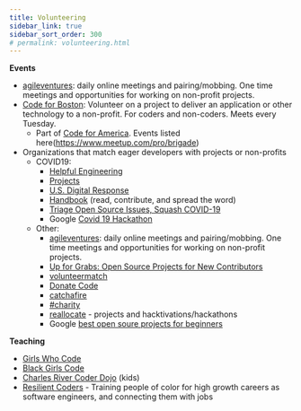 ```yaml
---
title: Volunteering
sidebar_link: true
sidebar_sort_order: 300
# permalink: volunteering.html
---
```



**Events**

- [agileventures](https://www.agileventures.org): daily online meetings and pairing/mobbing.  One time meetings and opportunities for working on non-profit projects.
- [Code for Boston](https://www.meetup.com/code-for-boston): Volunteer on a project to deliver an application or other technology to a non-profit.  For coders and non-coders.  Meets every Tuesday.
    - Part of [Code for America](https://www.codeforamerica.org).  Events listed here(https://www.meetup.com/pro/brigade)  
- Organizations that match eager developers with projects or non-profits
  - COVID19:
    - [Helpful Engineering](https://www.helpfulengineering.org/)
    - [Projects](https://helpwithcovid.com/projects)
    - [U.S. Digital Response](https://www.usdigitalresponse.org/)
    - [Handbook](https://www.usdigitalresponse.org/) (read, contribute, and spread the word)
    - [Triage Open Source Issues, Squash COVID-19](https://www.codetriage.com/)
    - Google [Covid 19 Hackathon](https://www.google.com/search?q=covid+hackathon)
  - Other:
    - [agileventures](https://www.agileventures.org): daily online meetings and pairing/mobbing.  One time meetings and opportunities for working on non-profit projects.
    - [Up for Grabs: Open Source Projects for New Contributors](https://up-for-grabs.net)
    - [volunteermatch](https://volunteermatch.org)
    - [Donate Code](https://www.donatecode.com/)
    - [catchafire](https://www.catchafire.org/)
    - [#charity](https://hashtagcharity.org/)
    - [reallocate](https://reallocate.org/) - projects and hacktivations/hackathons
    - Google [best open soure projects for beginners](https://www.google.com/search?q=best+open+source+projects+for+beginners&oq=best+open+source+projects+for+beginner)

**Teaching**
- [Girls Who Code](https://girlswhocode.com/)
- [Black Girls Code](http://www.blackgirlscode.com)
- [Charles River Coder Dojo](https://charlesrivercoderdojo.wordpress.com/about.) (kids)
- [Resilient Coders](https://www.resilientcoders.org) - Training people of color for high growth careers as software engineers, and connecting them with jobs
